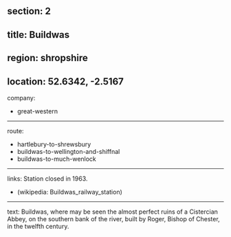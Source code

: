 section: 2
----
title: Buildwas
----
region: shropshire
----
location: 52.6342, -2.5167
----
company:
- great-western
----
route:
- hartlebury-to-shrewsbury
- buildwas-to-wellington-and-shiffnal
- buildwas-to-much-wenlock
----
links:
Station closed in 1963.
- (wikipedia: Buildwas_railway_station)
----
text: <span class="smcp">Buildwas</span>, where may be seen the almost perfect ruins of a Cistercian Abbey, on the southern bank of the river, built by Roger, Bishop of Chester, in the twelfth century.
